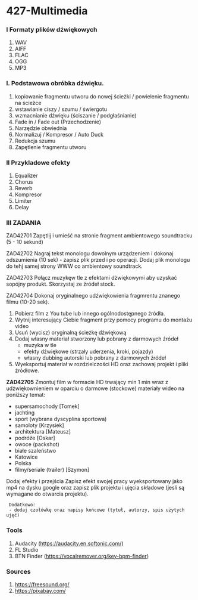 # 427-Multimedia

### I Formaty plików dźwiękowych

1. WAV
2. AIFF
3. FLAC
4. OGG
5. MP3

### I. Podstawowa obróbka dźwięku.

1. kopiowanie fragmentu utworu do nowej ścieżki / powielenie fragmentu na ścieżce
2. wstawianie ciszy / szumu / świergotu
3. wzmacnianie dźwięku (ściszanie / podgłaśnianie)
4. Fade in / Fade out (Przechodzenie)
5. Narzędzie obwiednia
6. Normalizuj / Kompresor / Auto Duck
7. Redukcja szumu
8. Zapętlenie fragmentu utworu

### II Przykladowe efekty

1. Equalizer
2. Chorus
3. Reverb
4. Kompresor
5. Limiter
6. Delay


### III ZADANIA

ZAD42701
Zapętlij i umieść na stronie fragment ambientowego soundtracku (5 - 10 sekund)

ZAD42702
Nagraj tekst monologu dowolnym urządzeniem i dokonaj odszumienia (10 sek) - zapisz plik przed i po operacji. Dodaj plik monologu do tehj samej strony WWW co ambientowy soundtrack.

ZAD42703
Połącz muzykęw tle z efektami dżwiękowymi aby uzyskać sopójny produkt. Skorzystaj ze źródeł stock.

ZAD42704
Dokonaj oryginalnego udźwiękowienia fragmrentu znanego filmu (10-20 sek). 
1. Pobierz film z You tube lub innego ogólnodostępnego źródła.
2. Wytnij interesujący Ciebie fragment przy pomocy programu do montażu video
3. Usuń (wycisz) oryginalną ścieżkę dźwiękową
4. Dodaj własny materiał stworzony lub pobrany z darmowych źródeł
   - muzyka w tle
   - efekty dźwiękowe (strzały uderzenia, kroki, pojazdy)
   - własny dubbing autorski lub pobrany z darmowych źródeł
5. Wyeksportuj materiał w rozdzielczości HD oraz zachowaj projekt i pliki źródłowe.

<b>ZAD42705</b>
Zmontuj film w formacie HD trwający min 1 min wraz z udźwiękownieniem w oparciu o darmowe (stockowe) materiały wideo na poniższy temat:
   - supersamochody [Tomek]
   - jachting
   - sport (wybrana dyscyplina sportowa)
   - samoloty [Krzysiek]
   - architektura [Mateusz]
   - podróźe [Oskar]
   - owoce (packshot)
   - białe szaleństwo
   - Katowice
   - Polska
   - filmy/seriale (trailer) [Szymon]
     
Dodaj efekty i przejścia
Zapisz efekt swojej pracy wyeksportowany jako mp4 na dysku google oraz zapisz plik projektu i ujęcia składowe (jesli są wymagane do otwarcia projektu).

     Dodatkowo:
     - dodaj czołówkę oraz napisy końcowe (tytuł, autorzy, spis użytych ujęć)


### Tools
1. Audacity (https://audacity.en.softonic.com/)
2. FL Studio
3. BTN Finder (https://vocalremover.org/key-bpm-finder)

### Sources
1. https://freesound.org/
2. https://pixabay.com/
